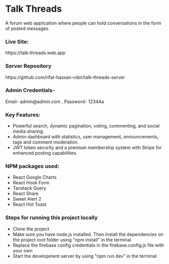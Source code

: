 # Talk Threads

A forum web application where people can hold conversations in the form of posted messages.


### Live Site:
<p>https://talk-threads.web.app</p>

### Server Repository
<p>https://github.com/rifat-hassan-nibir/talk-threads-server</p>

### Admin Credentials-
<p>Email- admin@admin.com , Password- 1234Aa<p/>

### Key Features:
- Powerful search, dynamic pagination, voting, commenting, and social media sharing.
- Admin dashboard with statistics, user management, announcements, tags and comment moderation.
- JWT token security and a premium membership system with Stripe for enhanced posting capabilities.

### NPM packages used:
- React Google Charts
- React Hook Form
- Tanstack Query
- React Share
- Sweet Alert 2
- React Hot Toast

### Steps for running this project locally
- Clone the project
- Make sure you have node.js installed. Then install the dependencies on the project root folder using "npm install" in the terminal
- Replace the firebase config credentials in the firebase.config.js file with your own
- Start the development server by using "npm run dev" in the terminal
